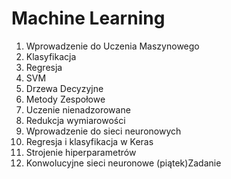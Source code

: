 # Machine Learning

1. Wprowadzenie do Uczenia Maszynowego
2. Klasyfikacja
3. Regresja
4. SVM
5. Drzewa Decyzyjne
6. Metody Zespołowe
7. Uczenie nienadzorowane
8. Redukcja wymiarowości
9. Wprowadzenie do sieci neuronowych
10. Regresja i klasyfikacja w Keras
11. Strojenie hiperparametrów
12. Konwolucyjne sieci neuronowe (piątek)Zadanie


